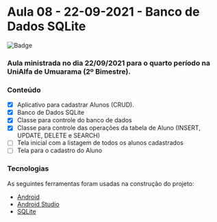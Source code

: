 # Aula 08 - 22-09-2021 - Banco de Dados SQLite

![Badge](https://img.shields.io/badge/Marcos%20Dias%20Vendramini-Android-green)

### Aula ministrada no dia 22/09/2021 para o quarto período na UniAlfa de Umuarama (2º Bimestre).

### Conteúdo

- [x] Aplicativo para cadastrar Alunos (CRUD).
- [x] Banco de Dados SQLite
- [x] Classe para controle do banco de dados
- [x] Classe para controle das operações da tabela de Aluno (INSERT, UPDATE, DELETE e SEARCH)
- [ ] Tela inicial com a listagem de todos os alunos cadastrados
- [ ] Tela para o cadastro do Aluno

### Tecnologias

As seguintes ferramentas foram usadas na construção do projeto:

- [Android](https://developer.android.com/)
- [Android Studio](https://developer.android.com/studio)
- [SQLite](https://www.sqlite.org/)
